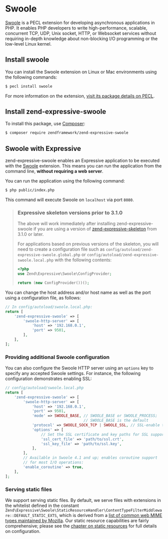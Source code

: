 # Swoole

[Swoole](https://www.swoole.co.uk/) is a PECL extension for developing
asynchronous applications in PHP. It enables PHP developers to write
high-performance, scalable, concurrent TCP, UDP, Unix socket, HTTP, or Websocket
services without requiring in-depth knowledge about non-blocking I/O programming
or the low-level Linux kernel.

## Install swoole

You can install the Swoole extension on Linux or Mac environments using the
following commands:

```bash
$ pecl install swoole
```

For more information on the extension, [visit its package details on PECL](https://pecl.php.net/package/swoole).

## Install zend-expressive-swoole

To install this package, use [Composer](https://getcomposer.org/):

```bash
$ composer require zendframework/zend-expressive-swoole
```

## Swoole with Expressive

zend-expressive-swoole enables an Expressive application to be executed with
the [Swoole](https://www.swoole.co.uk/) extension. This means you can run the
application from the command line, **without requiring a web server**.

You can run the application using the following command:

```bash
$ php public/index.php
```

This command will execute Swoole on `localhost` via port `8080`.

> ### Expressive skeleton versions prior to 3.1.0
>
> The above will work immediately after installing zend-expressive-swoole if you
> are using a version of [zend-expressive-skeleton](https://github.com/zendframework/zend-expressive-skeleton)
> from 3.1.0 or later.
>
> For applications based on previous versions of the skeleton, you will need to
> create a configuration file such as `config/autoload/zend-expressive-swoole.global.php`
> or `config/autoload/zend-expressive-swoole.local.php` with the following
> contents:
>
> ```php
> <?php
> use Zend\Expressive\Swoole\ConfigProvider;
>
> return (new ConfigProvider())();
> ```

You can change the host address and/or host name as well as the port using a
configuration file, as follows:

```php
// In config/autoload/swoole.local.php:
return [
    'zend-expressive-swoole' => [
        'swoole-http-server' => [
            'host' => '192.168.0.1',
            'port' => 9501,
        ],
    ],
];
```

### Providing additional Swoole configuration

You can also configure the Swoole HTTP server using an `options` key to specify
any accepted Swoole settings. For instance, the following configuration
demonstrates enabling SSL:

```php
// config/autoload/swoole.local.php
return [
    'zend-expressive-swoole' => [
        'swoole-http-server' => [
            'host' => '192.168.0.1',
            'port' => 9501,
            'mode' => SWOOLE_BASE, // SWOOLE_BASE or SWOOLE_PROCESS;
                                   // SWOOLE_BASE is the default
            'protocol' => SWOOLE_SOCK_TCP | SWOOLE_SSL, // SSL-enable the server
            'options' => [
                // Set the SSL certificate and key paths for SSL support:
                'ssl_cert_file' => 'path/to/ssl.crt',
                'ssl_key_file' => 'path/to/ssl.key',
            ],
        ],
        // Available in Swoole 4.1 and up; enables coroutine support
        // for most I/O operations:
        'enable_coroutine' => true,
    ],
];
```

### Serving static files

We support serving static files. By default, we serve files with extensions in
the whitelist defined in the constant `Zend\Expressive\Swoole\StaticResourceHandler\ContentTypeFilterMiddleware::DEFAULT_STATIC_EXTS`,
which is derived from a [list of common web MIME types maintained by Mozilla](https://developer.mozilla.org/en-US/docs/Web/HTTP/Basics_of_HTTP/MIME_types/Complete_list_of_MIME_types).
Our static resource capabilities are fairly comprehensive; please see the
[chapter on static resources](static-resources.md) for full details on
configuration.
